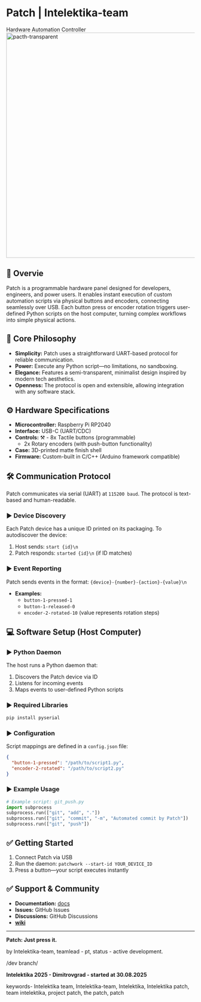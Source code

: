# Patch | Intelektika-team
Hardware Automation Controller
<img width="900" height="600" alt="pacth-transparent" src="https://github.com/user-attachments/assets/36169b20-72f2-46cb-9dfa-c112f5cc64d2" />


## 🚀 Overvie
Patch is a programmable hardware panel designed for developers, engineers, and power users. It enables instant execution of custom automation scripts via physical buttons and encoders, connecting seamlessly over USB. Each button press or encoder rotation triggers user-defined Python scripts on the host computer, turning complex workflows into simple physical actions.

## 🧠 Core Philosophy
- **Simplicity:** Patch uses a straightforward UART-based protocol for reliable communication.
- **Power:** Execute any Python script—no limitations, no sandboxing.
- **Elegance:** Features a semi-transparent, minimalist design inspired by modern tech aesthetics.
- **Openness:** The protocol is open and extensible, allowing integration with any software stack.

## ⚙️ Hardware Specifications
- **Microcontroller:** Raspberry Pi RP2040
- **Interface:** USB-C (UART/CDC)
- **Controls:**
 ⚒ - 8x Tactile buttons (programmable)
  - 2x Rotary encoders (with push-button functionality)
- **Case:** 3D-printed matte finish shell
- **Firmware:** Custom-built in C/C++ (Arduino framework compatible)

## 🛠 Communication Protocol
Patch communicates via serial (UART) at `115200 baud`. The protocol is text-based and human-readable.

### ► Device Discovery
Each Patch device has a unique ID printed on its packaging. To autodiscover the device:

1. Host sends: `start {id}\n`
2. Patch responds: `started {id}\n` (if ID matches)

### ► Event Reporting
Patch sends events in the format:
`{device}-{number}-{action}-{value}\n`

- **Examples:**
  - `button-1-pressed-1`
  - `button-1-released-0`
  - `encoder-2-rotated-10` (value represents rotation steps)

## 💻 Software Setup (Host Computer)

### ► Python Daemon
The host runs a Python daemon that:
1. Discovers the Patch device via ID
2. Listens for incoming events
3. Maps events to user-defined Python scripts

### ► Required Libraries
```bash
pip install pyserial
```

### ► Configuration
Script mappings are defined in a `config.json` file:
```json
{
  "button-1-pressed": "/path/to/script1.py",
  "encoder-2-rotated": "/path/to/script2.py"
}
```

### ► Example Usage
```python
# Example script: git_push.py
import subprocess
subprocess.run(["git", "add", "."])
subprocess.run(["git", "commit", "-m", "Automated commit by Patch"])
subprocess.run(["git", "push"])
```

## ✅ Getting Started
1. Connect Patch via USB
2. Run the daemon: `patchwork --start-id YOUR_DEVICE_ID`
3. Press a button—your script executes instantly

## ✅ Support & Community
- **Documentation:** [docs](https://github.com/Intelektika-team/Project-PATCH)
- **Issues:** GitHub Issues
- **Discussions:** GitHub Discussions
- [**wiki**](https://github.com/Intelektika-team/Project-PATCH/wiki)
---

**Patch: Just press it.**

by Intelektika-team, teamlead - pt, status - active development.

/dev branch/


**Intelektika 2025 - Dimitrovgrad - started at 30.08.2025**

keywords-
Intelektika team, Intelektika-team, Intelektika, Intelektika patch, team intelektika, project patch, the patch, patch
